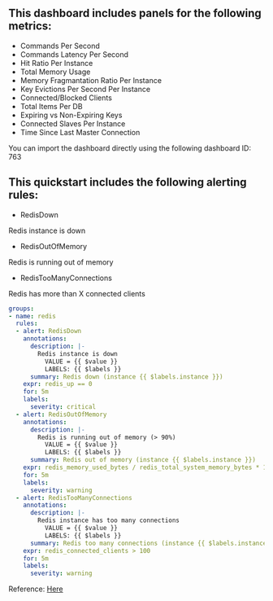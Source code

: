 ## This dashboard includes panels for the following metrics:

* Commands Per Second
* Commands Latency Per Second
* Hit Ratio Per Instance
* Total Memory Usage
* Memory Fragmantation Ratio Per Instance
* Key Evictions Per Second Per Instance
* Connected/Blocked Clients
* Total Items Per DB
* Expiring vs Non-Expiring Keys
* Connected Slaves Per Instance
* Time Since Last Master Connection

You can import the dashboard directly using the following dashboard ID: 763



## This quickstart includes the following alerting rules:

* RedisDown

Redis instance is down

* RedisOutOfMemory

Redis is running out of memory

* RedisTooManyConnections

Redis has more than X connected clients


```yaml
groups:
- name: redis
  rules:
  - alert: RedisDown
    annotations:
      description: |-
        Redis instance is down
          VALUE = {{ $value }}
          LABELS: {{ $labels }}
      summary: Redis down (instance {{ $labels.instance }})
    expr: redis_up == 0
    for: 5m
    labels:
      severity: critical
  - alert: RedisOutOfMemory
    annotations:
      description: |-
        Redis is running out of memory (> 90%)
          VALUE = {{ $value }}
          LABELS: {{ $labels }}
      summary: Redis out of memory (instance {{ $labels.instance }})
    expr: redis_memory_used_bytes / redis_total_system_memory_bytes * 100 > 90
    for: 5m
    labels:
      severity: warning
  - alert: RedisTooManyConnections
    annotations:
      description: |-
        Redis instance has too many connections
          VALUE = {{ $value }}
          LABELS: {{ $labels }}
      summary: Redis too many connections (instance {{ $labels.instance }})
    expr: redis_connected_clients > 100
    for: 5m
    labels:
      severity: warning


```




Reference: [Here](https://grafana.com/oss/prometheus/exporters/redis-exporter/?tab=dashboards)

